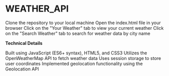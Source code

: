 # WEATHER_API

Clone the repository to your local machine
Open the index.html file in your browser
Click on the "Your Weather" tab to view your current weather
Click on the "Search Weather" tab to search for weather data by city name

**Technical Details**

Built using JavaScript (ES6+ syntax), HTML5, and CSS3
Utilizes the OpenWeatherMap API to fetch weather data
Uses session storage to store user coordinates
Implemented geolocation functionality using the Geolocation API
